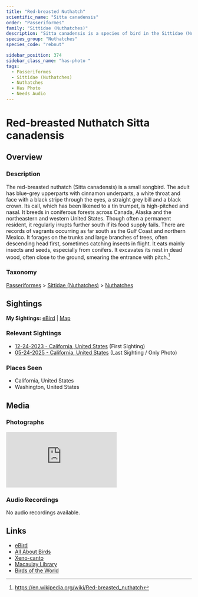```yaml
---
title: "Red-breasted Nuthatch"
scientific_name: "Sitta canadensis"
order: "Passeriformes"
family: "Sittidae (Nuthatches)"
description: "Sitta canadensis is a species of bird in the Sittidae (Nuthatches) family. It has been observed 8 times. It has been photographed."
species_group: "Nuthatches"
species_code: "rebnut"

sidebar_position: 374
sidebar_class_name: "has-photo "
tags: 
  - Passeriformes
  - Sittidae (Nuthatches)
  - Nuthatches
  - Has Photo
  - Needs Audio
---
```


# Red-breasted Nuthatch <span className='sci_name'>Sitta canadensis</span>

## Overview

### Description
The red-breasted nuthatch (Sitta canadensis) is a small songbird. The adult has blue-grey upperparts with cinnamon underparts, a white throat and face with a black stripe through the eyes, a straight grey bill and a black crown. Its call, which has been likened to a tin trumpet, is high-pitched and nasal. It breeds in coniferous forests across Canada, Alaska and the northeastern and western United States. Though often a permanent resident, it regularly irrupts further south if its food supply fails. There are records of vagrants occurring as far south as the Gulf Coast and northern Mexico. It forages on the trunks and large branches of trees, often descending head first, sometimes catching insects in flight. It eats mainly insects and seeds, especially from conifers. It excavates its nest in dead wood, often close to the ground, smearing the entrance with pitch.[^1]

[^1]: https://en.wikipedia.org/wiki/Red-breasted_nuthatch

### Taxonomy
[Passeriformes](/tags/passeriformes) > [Sittidae (Nuthatches)](/tags/sittidae-nuthatches) > [Nuthatches](/tags/nuthatches)


## Sightings

**My Sightings:** [eBird](https://ebird.org/lifelist?r=world&time=life&spp=rebnut) | [Map](/map?species_code=rebnut)

### Relevant Sightings

* [12-24-2023 - California, United States](https://ebird.org/checklist/S157049893) (First Sighting)
* [05-24-2025 - California, United States](https://ebird.org/checklist/S242103525) (Last Sighting / Only Photo)

### Places Seen

* California, United States
* Washington, United States



## Media
### Photographs
<iframe className="photo_iframe horizontal" src="https://macaulaylibrary.org/asset/636986939/embed" frameBorder="0" allowFullScreen></iframe>

### Audio Recordings
No audio recordings available.

## Links
* [eBird](https://ebird.org/species/rebnut) 
* [All About Birds](https://www.allaboutbirds.org/guide/rebnut) 
* [Xeno-canto](https://www.xeno-canto.org/species/sitta-canadensis) 
* [Macaulay Library](https://search.macaulaylibrary.org/catalog?taxonCode=rebnut&sort=rating_rank_desc)
* [Birds of the World](https://birdsoftheworld.org/bow/species/rebnut)
